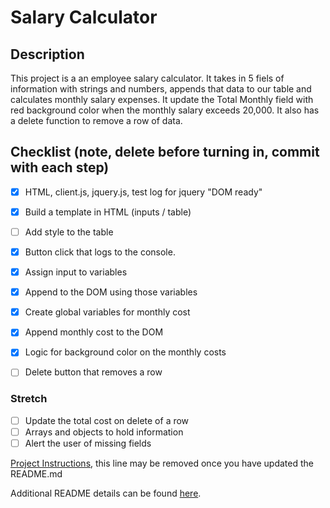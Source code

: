 # Salary Calculator

## Description

This project is a an employee salary calculator. It takes in 5 fiels of information with strings and numbers, appends that data to our table and calculates monthly salary expenses. It update the Total Monthly field with red background color when the monthly salary exceeds 20,000. It also has a delete function to remove a row of data. 

## Checklist (note, delete before turning in, commit with each step)

- [X] HTML, client.js, jquery.js, test log for jquery "DOM ready"
- [X] Build a template in HTML (inputs / table)
- [ ] Add style to the table
- [X] Button click that logs to the console.
- [X] Assign input to variables
- [X] Append to the DOM using those variables
- [X] Create global variables for monthly cost
- [X] Append monthly cost to the DOM
- [X] Logic for background color on the monthly costs
- [ ] Delete button that removes a row 


### Stretch
- [ ] Update the total cost on delete of a row
- [ ] Arrays and objects to hold information
- [ ] Alert the user of missing fields

[Project Instructions](./INSTRUCTIONS.md), this line may be removed once you have updated the README.md


Additional README details can be found [here](https://github.com/PrimeAcademy/readme-template/blob/master/README.md).


